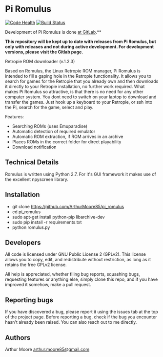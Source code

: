 # Pi Romulus

[![Code Health](https://landscape.io/github/ArthurMoore85/pi_romulus/master/landscape.svg?style=flat)](https://landscape.io/github/ArthurMoore85/pi_romulus/master)
[![Build Status](https://travis-ci.org/ArthurMoore85/pi_romulus.svg?branch=master)](https://travis-ci.org/ArthurMoore85/pi_romulus)

Development of Pi Romulus is done [at GitLab](https://gitlab.com/arthurmoore85/pi_romulus).\*\*

**This repository will be kept up to date with releases from Pi Romulus, but only with releases and not during active development. For development versions, please visit the Gitlab page.**

Retropie ROM downloader (v.1.2.3)

Based on Romulus, the Linux Retropie ROM manager, Pi Romulus is intended to fill a gaping hole
in the Retropie functionality.
It allows you to search for games for the Retropie that you already own and then downloads it
directly to your Retropie installation, no further work required.
What makes Pi Romulus so attractive, is that there is no need for any other computer system.
You dont need to switch on your laptop to download and transfer the games. Just hook up a
keyboard to your Retropie, or ssh into the Pi, search for the game, select and play.

Features:

- Searching ROMs (uses Emuparadise)
- Automatic detection of required emulator
- Automatic ROM extraction, if ROM arrives in an archive
- Places ROMs in the correct folder for direct playability
- Download notification

## Technical Details

Romulus is written using Python 2.7.
For it's GUI framework it makes use of the excellent npyscreen library.

## Installation

- git clone https://github.com/ArthurMoore85/pi_romulus
- cd pi_romulus
- sudo apt-get install python-pip libarchive-dev
- sudo pip install -r requirements.txt
- python romulus.py

## Developers

All code is licensed under GNU Public License 2 (GPLv2). This license allows you to copy, edit, and redistribute without restriction, as long as it retains the free GPLv2 license.

All help is appreciated, whether filing bug reports, squashing bugs, requesting features or anything else, simply clone this repo, and if you have improved it somehow, make a pull request.

## Reporting bugs

If you have discovered a bug, please report it using the issues tab at the top of the project page.
Before reporting a bug, check if the bug you encounter hasn't already been raised.
You can also reach out to me directly.

## Authors

Arthur Moore <arthur.moore85@gmail.com>

